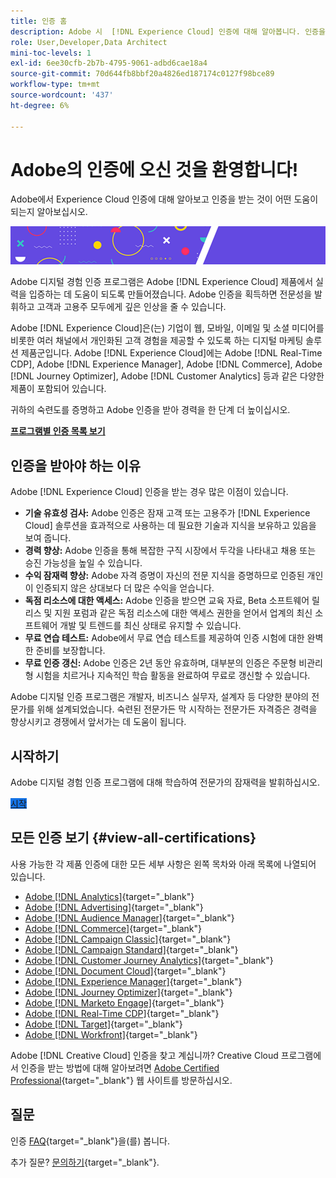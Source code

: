 ```yaml
---
title: 인증 홈
description: Adobe 시  [!DNL Experience Cloud] 인증에 대해 알아봅니다. 인증을 받으면 무엇을 할 수 있는지 알아보십시오.
role: User,Developer,Data Architect
mini-toc-levels: 1
exl-id: 6ee30cfb-2b7b-4795-9061-adbd6cae18a4
source-git-commit: 70d644fb8bbf20a4826ed187174c0127f98bce89
workflow-type: tm+mt
source-wordcount: '437'
ht-degree: 6%

---
```


# Adobe의 인증에 오신 것을 환영합니다!

Adobe에서 Experience Cloud 인증에 대해 알아보고 인증을 받는 것이 어떤 도움이 되는지 알아보십시오.

![배너](/help/certifications/assets/home_banner_smallwide.png)

Adobe 디지털 경험 인증 프로그램은 Adobe [!DNL Experience Cloud] 제품에서 실력을 입증하는 데 도움이 되도록 만들어졌습니다. Adobe 인증을 획득하면 전문성을 발휘하고 고객과 고용주 모두에게 깊은 인상을 줄 수 있습니다.

Adobe [!DNL Experience Cloud]은(는) 기업이 웹, 모바일, 이메일 및 소셜 미디어를 비롯한 여러 채널에서 개인화된 고객 경험을 제공할 수 있도록 하는 디지털 마케팅 솔루션 제품군입니다. Adobe [!DNL Experience Cloud]에는 Adobe [!DNL Real-Time CDP], Adobe [!DNL Experience Manager], Adobe [!DNL Commerce], Adobe [!DNL Journey Optimizer], Adobe [!DNL Customer Analytics] 등과 같은 다양한 제품이 포함되어 있습니다.

귀하의 숙련도를 증명하고 Adobe 인증을 받아 경력을 한 단계 더 높이십시오.

[**프로그램별 인증 목록 보기**](#view-all-certifications)

## 인증을 받아야 하는 이유

Adobe [!DNL Experience Cloud] 인증을 받는 경우 많은 이점이 있습니다.

* **기술 유효성 검사:** Adobe 인증은 잠재 고객 또는 고용주가 [!DNL Experience Cloud] 솔루션을 효과적으로 사용하는 데 필요한 기술과 지식을 보유하고 있음을 보여 줍니다.
* **경력 향상:** Adobe 인증을 통해 복잡한 구직 시장에서 두각을 나타내고 채용 또는 승진 가능성을 높일 수 있습니다.
* **수익 잠재력 향상:** Adobe 자격 증명이 자신의 전문 지식을 증명하므로 인증된 개인이 인증되지 않은 상대보다 더 많은 수익을 얻습니다.
* **독점 리소스에 대한 액세스:** Adobe 인증을 받으면 교육 자료, Beta 소프트웨어 릴리스 및 지원 포럼과 같은 독점 리소스에 대한 액세스 권한을 얻어서 업계의 최신 소프트웨어 개발 및 트렌드를 최신 상태로 유지할 수 있습니다.
* **무료 연습 테스트:** Adobe에서 무료 연습 테스트를 제공하여 인증 시험에 대한 완벽한 준비를 보장합니다.
* **무료 인증 갱신:** Adobe 인증은 2년 동안 유효하며, 대부분의 인증은 주문형 비관리형 시험을 치르거나 지속적인 학습 활동을 완료하여 무료로 갱신할 수 있습니다.

Adobe 디지털 인증 프로그램은 개발자, 비즈니스 실무자, 설계자 등 다양한 분야의 전문가를 위해 설계되었습니다. 숙련된 전문가든 막 시작하는 전문가든 자격증은 경력을 향상시키고 경쟁에서 앞서가는 데 도움이 됩니다.

## 시작하기

Adobe 디지털 경험 인증 프로그램에 대해 학습하여 전문가의 잠재력을 발휘하십시오.

<a href="https://experienceleague.adobe.com/docs/certification/certification/getting-started.html" target="_blank" class="spectrum-Button spectrum-Button--fill spectrum-Button--accent spectrum-Button--sizeM is-margin-bottom-big-big at-element-click-tracking" style="background-color:#1473E6"><span class="spectrum-Button-label has-no-wrap">시작</span></a>

## 모든 인증 보기 {#view-all-certifications}

사용 가능한 각 제품 인증에 대한 모든 세부 사항은 왼쪽 목차와 아래 목록에 나열되어 있습니다.

* [Adobe [!DNL Analytics]](/help/certifications/aa/aa-overview.md){target="_blank"}
* [Adobe [!DNL Advertising]](/help/certifications/aac/aac-overview.md){target="_blank"}
* [Adobe [!DNL Audience Manager]](/help/certifications/aam/aam-overview.md){target="_blank"}
* [Adobe [!DNL Commerce]](/help/certifications/ac/ac-overview.md){target="_blank"}
* [Adobe [!DNL Campaign Classic]](/help/certifications/acc/acc-overview.md){target="_blank"}
* [Adobe [!DNL Campaign Standard]](/help/certifications/acs/acs-overview.md){target="_blank"}
* [Adobe [!DNL Customer Journey Analytics]](/help/certifications/acja/acja-overview.md){target="_blank"}
* [Adobe [!DNL Document Cloud]](/help/certifications/adc/adc-overview.md){target="_blank"}
* [Adobe [!DNL Experience Manager]](/help/certifications/aem/aem-overview.md){target="_blank"}
* [Adobe [!DNL Journey Optimizer]](/help/certifications/ajo/ajo-overview.md){target="_blank"}
* [Adobe [!DNL Marketo Engage]](/help/certifications/ame/ame-overview.md){target="_blank"}
* [Adobe [!DNL Real-Time CDP]](/help/certifications/rtcdp/rtcdp-overview.md){target="_blank"}
* [Adobe [!DNL Target]](/help/certifications/at/at-overview.md){target="_blank"}
* [Adobe [!DNL Workfront]](/help/certifications/aw/aw-overview.md){target="_blank"}

Adobe [!DNL Creative Cloud] 인증을 찾고 계십니까? Creative Cloud 프로그램에서 인증을 받는 방법에 대해 알아보려면 [Adobe Certified Professional](https://certifiedprofessional.adobe.com/en/home){target="_blank"} 웹 사이트를 방문하십시오.

## 질문

인증 [FAQ](https://experienceleague.adobe.com/docs/certification/certification/faq.html){target="_blank"}을(를) 봅니다.

추가 질문? [문의하기](mailto:certif@adobe.com){target="_blank"}.